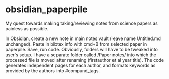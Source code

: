 # obsidian_paperpile
My quest towards making taking/reviewing notes from science papers as painless as possible.

In Obsidian, create a new note in main notes vault (leave name Untitled.md unchanged). Paste in bibtex info with cmd+B from selected paper in paperpile. Save, run code. Obviously, folders will have to be tweaked into user's setup. I have a separate folder called /Paper notes/ into which the processed file is moved after renaming (firstauthor et al year title). The code generates independent pages for each author, and formats keywords as provided by the authors into #compund_tags.
